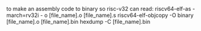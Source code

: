 to make an assembly code to binary so risc-v32 can read:
riscv64-elf-as -march=rv32i - o [file_name].o [file_name].s
riscv64-elf-objcopy -O binary [file_name].o [file_name].bin 
 hexdump -C [file_name].bin